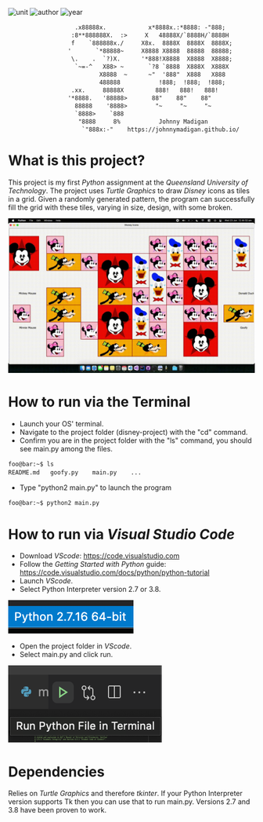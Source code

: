 ![unit](https://img.shields.io/badge/IFB104-Building%20IT%20Systems-ff69b4?style=plastic)
![author](https://img.shields.io/badge/Author-Johnny%20Madigan-yellow?style=plastic)
![year](https://img.shields.io/badge/Year-2019-lightgrey?style=plastic)

                       .x88888x.            x*8888x.:*8888: -"888;
                      :8**888888X.  :>     X   48888X/`8888H/`8888H
                      f    `888888x./     X8x.  8888X  8888X  8888X;
                     '       `*88888~     X8888 X8888  88888  88888;
                      \.    .  `?)X.      '*888!X8888  X8888  X8888;
                       `~=-^   X88> ~       `?8 `8888  X888X  X888X
                              X8888  ~      ~"  '888"  X888   X888
                              488888           !888;  !888;  !888;
                      .xx.     88888X         888!   888!   888!
                     '*8888.   '88888>       88"    88"    88"
                       88888    '8888>        "~     "~     "~
                       `8888>    `888                           
                        "8888     8%           Johnny Madigan
                         `"888x:-"    https://johnnymadigan.github.io/

# What is this project?
This project is my first *Python* assignment at the *Queensland University of Technology*. The project uses *Turtle Graphics* to draw *Disney* icons as tiles in a grid. Given a randomly generated pattern, the program can successfully fill the grid with these tiles, varying in size, design, with some broken.

![run button](.\img\eg.gif)


# How to run via the Terminal
- Launch your OS' terminal.
- Navigate to the project folder (disney-project) with the "cd" command.
- Confirm you are in the project folder with the "ls" command, you should see main.py among the files.

```zsh
foo@bar:~$ ls
README.md   goofy.py    main.py    ...
```

- Type "python2 main.py" to launch the program

```zsh
foo@bar:~$ python2 main.py
```

# How to run via *Visual Studio Code*
- Download *VScode*: https://code.visualstudio.com
- Follow the *Getting Started with Python* guide: https://code.visualstudio.com/docs/python/python-tutorial
- Launch *VScode*.
- Select Python Interpreter version 2.7 or 3.8.

![run button](.\img\py-version.png)

- Open the project folder in *VScode*.
- Select main.py and click run.

![run button](.\img\run-button.png)

# Dependencies
Relies on *Turtle Graphics* and therefore *tkinter*. If your Python Interpreter version supports Tk then you can use that to run main.py. Versions 2.7 and 3.8 have been proven to work.
